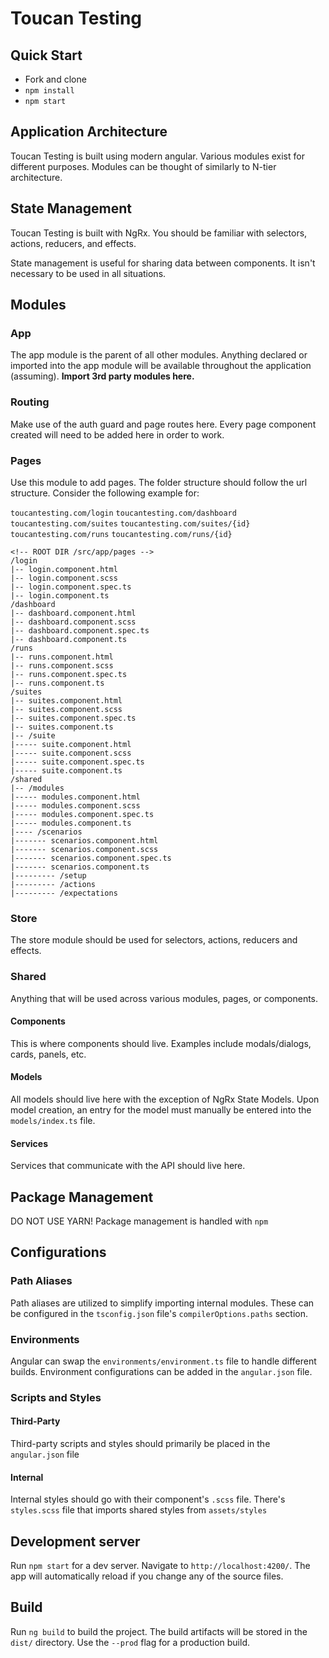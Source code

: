 # Toucan Testing

## Quick Start
- Fork and clone
- `npm install`
- `npm start`

## Application Architecture
Toucan Testing is built using modern angular. Various modules exist for different purposes. Modules can be thought of similarly to N-tier architecture.

## State Management
Toucan Testing is built with NgRx. You should be familiar with selectors, actions, reducers, and effects.

State management is useful for sharing data between components. It isn't necessary to be used in all situations.

## Modules

### App
The app module is the parent of all other modules. Anything declared or imported into the app module will be available throughout the application (assuming). **Import 3rd party modules here.**

### Routing
Make use of the auth guard and page routes here. Every page component created will need to be added here in order to work.

### Pages
Use this module to add pages. The folder structure should follow the url structure. Consider the following example for:

`toucantesting.com/login`
`toucantesting.com/dashboard`
`toucantesting.com/suites`
`toucantesting.com/suites/{id}`
`toucantesting.com/runs`
`toucantesting.com/runs/{id}`

```
<!-- ROOT DIR /src/app/pages -->
/login
|-- login.component.html
|-- login.component.scss
|-- login.component.spec.ts
|-- login.component.ts
/dashboard
|-- dashboard.component.html
|-- dashboard.component.scss
|-- dashboard.component.spec.ts
|-- dashboard.component.ts
/runs
|-- runs.component.html
|-- runs.component.scss
|-- runs.component.spec.ts
|-- runs.component.ts
/suites
|-- suites.component.html
|-- suites.component.scss
|-- suites.component.spec.ts
|-- suites.component.ts
|-- /suite
|----- suite.component.html
|----- suite.component.scss
|----- suite.component.spec.ts
|----- suite.component.ts
/shared
|-- /modules
|----- modules.component.html
|----- modules.component.scss
|----- modules.component.spec.ts
|----- modules.component.ts
|---- /scenarios
|------- scenarios.component.html
|------- scenarios.component.scss
|------- scenarios.component.spec.ts
|------- scenarios.component.ts
|--------- /setup
|--------- /actions
|--------- /expectations
```
### Store
The store module should be used for selectors, actions, reducers and effects. 

### Shared
Anything that will be used across various modules, pages, or components.

#### Components
This is where components should live. Examples include modals/dialogs, cards, panels, etc.

#### Models
All models should live here with the exception of NgRx State Models. Upon model creation, an entry for the model must manually be entered into the `models/index.ts` file.

#### Services
Services that communicate with the API should live here.

## Package Management
DO NOT USE YARN! Package management is handled with `npm`

## Configurations

### Path Aliases
Path aliases are utilized to simplify importing internal modules. These can be configured in the `tsconfig.json` file's `compilerOptions.paths` section.

### Environments
Angular can swap the `environments/environment.ts` file to handle different builds. Environment configurations can be added in the `angular.json` file.

### Scripts and Styles

#### Third-Party
Third-party scripts and styles should primarily be placed in the `angular.json` file

#### Internal
Internal styles should go with their component's `.scss` file. There's `styles.scss` file that imports shared styles from `assets/styles`

## Development server
Run `npm start` for a dev server. Navigate to `http://localhost:4200/`. The app will automatically reload if you change any of the source files.

## Build
Run `ng build` to build the project. The build artifacts will be stored in the `dist/` directory. Use the `--prod` flag for a production build.
